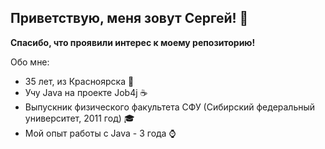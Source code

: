 ## Приветствую, меня зовут Сергей! 👋 
**Спасибо, что проявили интерес к моему репозиторию!**

Обо мне:
- 35 лет, из Красноярска :mount_fuji:
- Учу Java на проекте Job4j ☕
- Выпускник физического факультета СФУ (Сибирский федеральный университет, 2011 год) :mortar_board:
- Мой опыт работы с Java - 3 года ⌚

